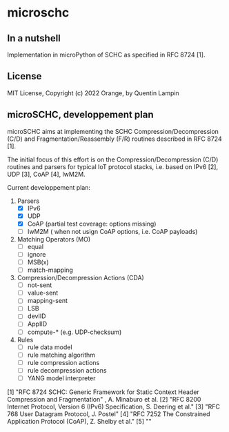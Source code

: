# microschc

## In a nutshell

Implementation in microPython of SCHC as specified in RFC 8724 [1].

## License

MIT License, Copyright (c) 2022 Orange, by Quentin Lampin

## microSCHC, developpement plan

microSCHC aims at implementing the SCHC Compression/Decompression (C/D) and Fragmentation/Reassembly (F/R) routines described in RFC 8724 [1].

The initial focus of this effort is on the Compression/Decompression (C/D) routines and parsers for typical IoT protocol stacks, i.e. based
on IPv6 [2], UDP [3], CoAP [4], lwM2M.

Current developpement plan:

1. Parsers
   - [x] IPv6
   - [x] UDP
   - [x] CoAP (partial test coverage: options missing)
   - [ ] lwM2M ( when not usign CoAP options, i.e. CoAP payloads)
2. Matching Operators (MO)
   - [ ] equal
   - [ ] ignore
   - [ ] MSB(x)
   - [ ] match-mapping
3. Compression/Decompression Actions (CDA)
   - [ ] not-sent
   - [ ] value-sent
   - [ ] mapping-sent
   - [ ] LSB
   - [ ] devIID
   - [ ] AppIID
   - [ ] compute-* (e.g. UDP-checksum)
4. Rules
   - [ ] rule data model
   - [ ] rule matching algorithm
   - [ ] rule compression actions
   - [ ] rule decompression actions
   - [ ] YANG model interpreter

[1] "RFC 8724 SCHC: Generic Framework for Static Context Header Compression and Fragmentation" , A. Minaburo et al.
[2] "RFC 8200 Internet Protocol, Version 6 (IPv6) Specification, S. Deering et al."
[3] "RFC 768 User Datagram Protocol, J. Postel"
[4] "RFC 7252 The Constrained Application Protocol (CoAP), Z. Shelby et al."
[5] ""
